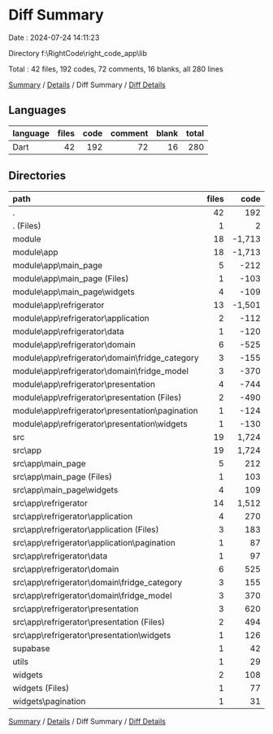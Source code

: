 # Diff Summary

Date : 2024-07-24 14:11:23

Directory f:\\RightCode\\right_code_app\\lib

Total : 42 files,  192 codes, 72 comments, 16 blanks, all 280 lines

[Summary](results.md) / [Details](details.md) / Diff Summary / [Diff Details](diff-details.md)

## Languages
| language | files | code | comment | blank | total |
| :--- | ---: | ---: | ---: | ---: | ---: |
| Dart | 42 | 192 | 72 | 16 | 280 |

## Directories
| path | files | code | comment | blank | total |
| :--- | ---: | ---: | ---: | ---: | ---: |
| . | 42 | 192 | 72 | 16 | 280 |
| . (Files) | 1 | 2 | 0 | 0 | 2 |
| module | 18 | -1,713 | -61 | -160 | -1,934 |
| module\\app | 18 | -1,713 | -61 | -160 | -1,934 |
| module\\app\\main_page | 5 | -212 | -3 | -20 | -235 |
| module\\app\\main_page (Files) | 1 | -103 | -1 | -6 | -110 |
| module\\app\\main_page\\widgets | 4 | -109 | -2 | -14 | -125 |
| module\\app\\refrigerator | 13 | -1,501 | -58 | -140 | -1,699 |
| module\\app\\refrigerator\\application | 2 | -112 | -3 | -14 | -129 |
| module\\app\\refrigerator\\data | 1 | -120 | -1 | -17 | -138 |
| module\\app\\refrigerator\\domain | 6 | -525 | -38 | -70 | -633 |
| module\\app\\refrigerator\\domain\\fridge_category | 3 | -155 | -19 | -35 | -209 |
| module\\app\\refrigerator\\domain\\fridge_model | 3 | -370 | -19 | -35 | -424 |
| module\\app\\refrigerator\\presentation | 4 | -744 | -16 | -39 | -799 |
| module\\app\\refrigerator\\presentation (Files) | 2 | -490 | -3 | -15 | -508 |
| module\\app\\refrigerator\\presentation\\pagination | 1 | -124 | -13 | -21 | -158 |
| module\\app\\refrigerator\\presentation\\widgets | 1 | -130 | 0 | -3 | -133 |
| src | 19 | 1,724 | 62 | 158 | 1,944 |
| src\\app | 19 | 1,724 | 62 | 158 | 1,944 |
| src\\app\\main_page | 5 | 212 | 3 | 20 | 235 |
| src\\app\\main_page (Files) | 1 | 103 | 1 | 6 | 110 |
| src\\app\\main_page\\widgets | 4 | 109 | 2 | 14 | 125 |
| src\\app\\refrigerator | 14 | 1,512 | 59 | 138 | 1,709 |
| src\\app\\refrigerator\\application | 4 | 270 | 15 | 35 | 320 |
| src\\app\\refrigerator\\application (Files) | 3 | 183 | 6 | 19 | 208 |
| src\\app\\refrigerator\\application\\pagination | 1 | 87 | 9 | 16 | 112 |
| src\\app\\refrigerator\\data | 1 | 97 | 0 | 14 | 111 |
| src\\app\\refrigerator\\domain | 6 | 525 | 38 | 70 | 633 |
| src\\app\\refrigerator\\domain\\fridge_category | 3 | 155 | 19 | 35 | 209 |
| src\\app\\refrigerator\\domain\\fridge_model | 3 | 370 | 19 | 35 | 424 |
| src\\app\\refrigerator\\presentation | 3 | 620 | 6 | 19 | 645 |
| src\\app\\refrigerator\\presentation (Files) | 2 | 494 | 6 | 16 | 516 |
| src\\app\\refrigerator\\presentation\\widgets | 1 | 126 | 0 | 3 | 129 |
| supabase | 1 | 42 | 68 | 5 | 115 |
| utils | 1 | 29 | 2 | 5 | 36 |
| widgets | 2 | 108 | 1 | 8 | 117 |
| widgets (Files) | 1 | 77 | 0 | 5 | 82 |
| widgets\\pagination | 1 | 31 | 1 | 3 | 35 |

[Summary](results.md) / [Details](details.md) / Diff Summary / [Diff Details](diff-details.md)
